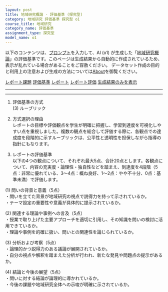 ```yaml
---
layout: post
title: 地域研究概論 - 評価基準 (探究型)
category: 地域研究 評価基準 探究型 o1
course_title: 地域研究
category_name: 評価基準
assignment_type: 探究型
model_name: o1
---
```


以下のコンテンツは、[プロンプト](https://github.com/takedatoshiyuki/synthetic_assignments/tree/main/generated/地域研究/o1/prompt_評価基準-探究型.md)を入力して、AI (o1) が生成した「[地域研究概論](/contents/地域研究/)」の評価基準です。このページは生成結果から自動的に作成されているため、表示が乱れている場合があることをご容赦ください。
データセット作成の目的と利用上の注意および生成の方法については[About](/About)を御覧ください。

[レポート課題](../レポート課題-探究型)
[評価基準](../評価基準-探究型)
[レポート](../レポート-探究型)
[レポート評価](../レポート評価-探究型)
[生成結果のみを表示](https://github.com/takedatoshiyuki/synthetic_assignments/tree/main/generated/地域研究/o1/評価基準-探究型.md)
  

***
***
  
1. 評価基準の方式  
(3) ルーブリック

2. 方式選択の理由  
レポートの目標や評価観点を学生が明確に把握し、学習到達度を可視化しやすい点を重視しました。複数の観点を総合して評価する際に、各観点での達成度を段階的に示すルーブリックは、公平性と透明性を担保しながら指導の指針にもなります。

3. レポートの評価基準  
以下の4つの観点について、それぞれ最大5点、合計20点とします。各観点について、内容の充実度・論理性・独自性などを踏まえ、到達度を4段階（5点：非常に優れている、3〜4点：概ね良好、1〜2点：やや不十分、0点：基準未満）で評価します。

(1) 問いの背景と意義（5点）  
・問いを立てた背景が地域研究の視点で説得力を持って示されているか。  
・テーマ設定の重要性や意義が具体的に提示されているか。

(2) 関連する理論や事例への言及（5点）  
・授業で取り上げた主要アプローチを適切に引用し、その知識を問いの検討に活用できているか。  
・理論や事例を的確に扱い、問いとの関連性を論じられているか。

(3) 分析および考察（5点）  
・論理的かつ説得力のある議論が展開されているか。  
・自分の視点や解釈を踏まえた分析が行われ、新たな発見や問題点の提示があるか。

(4) 結論と今後の展望（5点）  
・問いに対する結論が論理的に導かれているか。  
・今後の課題や地域研究全体への示唆が明確に示されているか。
